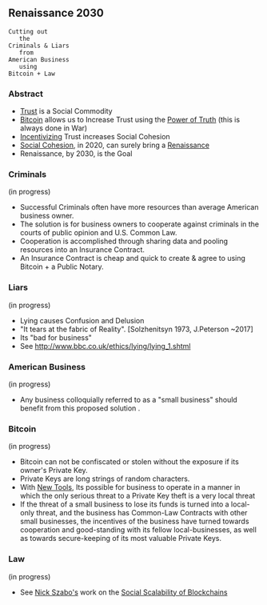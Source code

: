 Renaissance 2030
----------------
```
Cutting out
   the
Criminals & Liars
   from
American Business
   using
Bitcoin + Law
```


### Abstract
- [Trust](https://en.wikipedia.org/wiki/Trust_(social_science)) is a Social Commodity
- [Bitcoin](https://bitcoin.org/bitcoin.pdf) allows us to Increase Trust using the [Power of Truth](https://medium.com/@erikcason/crypto-truth-and-power-a3e08a51c77) (this is always done in War)
- [Incentivizing](https://en.wikipedia.org/wiki/Incentive) Trust increases Social Cohesion
- [Social Cohesion](https://en.wikipedia.org/wiki/Group_cohesiveness), in 2020, can surely bring a [Renaissance](https://en.wikipedia.org/wiki/Renaissance)
- Renaissance, by 2030, is the Goal


### Criminals
(in progress)
- Successful Criminals often have more resources than average American business owner.    
- The solution is for business owners to cooperate against criminals in the courts of public opinion and U.S. Common Law.    
- Cooperation is accomplished through sharing data and pooling resources into an Insurance Contract.    
- An Insurance Contract is cheap and quick to create & agree to using Bitcoin + a Public Notary.    


### Liars
(in progress)
- Lying causes Confusion and Delusion
- "It tears at the fabric of Reality". [Solzhenitsyn 1973, J.Peterson ~2017]
- Its "bad for business"
- See http://www.bbc.co.uk/ethics/lying/lying_1.shtml

### American Business
(in progress)
- Any business colloquially referred to as a "small business" should benefit from this proposed solution .

### Bitcoin
(in progress)
- Bitcoin can not be confiscated or stolen without the exposure if its owner's Private Key.    
- Private Keys are long strings of random characters.
- With [New Tools](https://medium.com/@RubenSomsen/statechains-non-custodial-off-chain-bitcoin-transfer-1ae4845a4a39), Its possible for business to operate in a manner in which the only serious threat to a Private Key theft is a very local threat
- If the threat of a small business to lose its funds is turned into a local-only threat, and the business has Common-Law Contracts with other small businesses, the incentives of the business have turned towards cooperation and good-standing with its fellow local-businesses, as well as towards secure-keeping of its most valuable Private Keys.

### Law
(in progress)
- See [Nick Szabo's](https://unenumerated.blogspot.com/) work on the [Social Scalability of Blockchains](https://nakamotoinstitute.org/money-blockchains-and-social-scalability/)    
